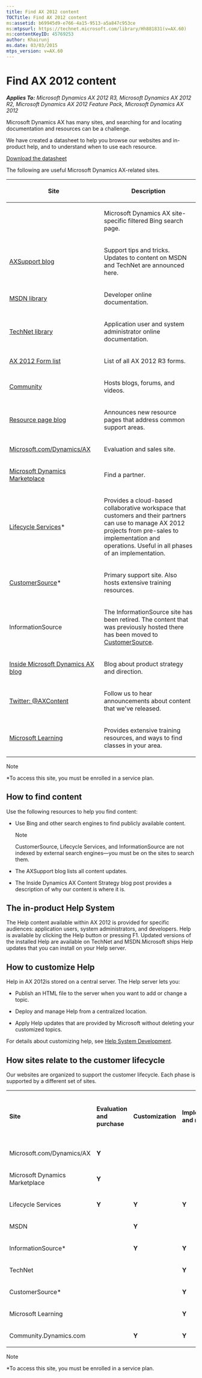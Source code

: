```yaml
---
title: Find AX 2012 content
TOCTitle: Find AX 2012 content
ms:assetid: b69945d9-e766-4a15-9513-a5a847c953ce
ms:mtpsurl: https://technet.microsoft.com/library/Hh881831(v=AX.60)
ms:contentKeyID: 45769253
author: Khairunj
ms.date: 03/03/2015
mtps_version: v=AX.60
---
```


# Find AX 2012 content 


_**Applies To:** Microsoft Dynamics AX 2012 R3, Microsoft Dynamics AX 2012 R2, Microsoft Dynamics AX 2012 Feature Pack, Microsoft Dynamics AX 2012_

Microsoft Dynamics AX has many sites, and searching for and locating documentation and resources can be a challenge.

We have created a datasheet to help you browse our websites and in-product help, and to understand when to use each resource.

[Download the datasheet](http://aka.ms/axcontentpdf)

The following are useful Microsoft Dynamics AX-related sites.

<table>
<colgroup>
<col style="width: 50%" />
<col style="width: 50%" />
</colgroup>
<thead>
<tr class="header">
<th><p>Site</p></th>
<th><p>Description</p></th>
</tr>
</thead>
<tbody>
<tr class="odd">
<td></td>
<td><p>Microsoft Dynamics AX site-specific filtered Bing search page.</p></td>
</tr>
<tr class="even">
<td><p><a href="http://aka.ms/axsupportblog">AXSupport blog</a></p></td>
<td><p>Support tips and tricks. Updates to content on MSDN and TechNet are announced here.</p></td>
</tr>
<tr class="odd">
<td><p><a href="http://aka.ms/axmsdn">MSDN library</a></p></td>
<td><p>Developer online documentation.</p></td>
</tr>
<tr class="even">
<td><p><a href="http://aka.ms/axtechnet">TechNet library</a></p></td>
<td><p>Application user and system administrator online documentation.</p></td>
</tr>
<tr class="odd">
<td><p><a href="http://aka.ms/axformhelplist">AX 2012 Form list</a></p></td>
<td><p>List of all AX 2012 R3 forms.</p></td>
</tr>
<tr class="even">
<td><p><a href="http://community.dynamics.com">Community</a></p></td>
<td><p>Hosts blogs, forums, and videos.</p></td>
</tr>
<tr class="odd">
<td><p><a href="http://aka.ms/axresourcepageblog">Resource page blog</a></p></td>
<td><p>Announces new resource pages that address common support areas.</p></td>
</tr>
<tr class="even">
<td><p><a href="http://microsoft.com/dynamics/ax">Microsoft.com/Dynamics/AX</a></p></td>
<td><p>Evaluation and sales site.</p></td>
</tr>
<tr class="odd">
<td><p><a href="http://aka.ms/axmarketplace">Microsoft Dynamics Marketplace</a></p></td>
<td><p>Find a partner.</p></td>
</tr>
<tr class="even">
<td><p><a href="http://lcs.dynamics.com">Lifecycle Services</a>*</p></td>
<td><p>Provides a cloud-based collaborative workspace that customers and their partners can use to manage AX 2012 projects from pre-sales to implementation and operations. Useful in all phases of an implementation.</p></td>
</tr>
<tr class="odd">
<td><p><a href="http://www.customersource.com">CustomerSource</a>*</p></td>
<td><p>Primary support site. Also hosts extensive training resources.</p></td>
</tr>
<tr class="even">
<td><p>InformationSource</p></td>
<td><p>The InformationSource site has been retired. The content that was previously hosted there has been moved to <a href="https://mbs.microsoft.com/customersource/northamerica/ax/news-events/news/informationsource">CustomerSource</a>.</p></td>
</tr>
<tr class="odd">
<td><p><a href="http://aka.ms/axcontentstrategy">Inside Microsoft Dynamics AX blog</a></p></td>
<td><p>Blog about product strategy and direction.</p></td>
</tr>
<tr class="even">
<td><p><a href="http://twitter.com/">Twitter: @AXContent</a></p></td>
<td><p>Follow us to hear announcements about content that we've released.</p></td>
</tr>
<tr class="odd">
<td><p><a href="http://www.microsoft.com/learning/en-us/default.aspx">Microsoft Learning</a></p></td>
<td><p>Provides extensive training resources, and ways to find classes in your area.</p></td>
</tr>
</tbody>
</table>

> [!NOTE]
> <P>*To access this site, you must be enrolled in a service plan.</P>

## How to find content

Use the following resources to help you find content:

  - Use Bing and other search engines to find publicly available content.
    

    > [!NOTE]
    > <P>CustomerSource, Lifecycle Services, and InformationSource are not indexed by external search engines—you must be on the sites to search them.</P>

  - The AXSupport blog lists all content updates.

  - The Inside Dynamics AX Content Strategy blog post provides a description of why our content is where it is.

## The in-product Help System

The Help content available within AX 2012 is provided for specific audiences: application users, system administrators, and developers. Help is available by clicking the Help button or pressing F1. Updated versions of the installed Help are available on TechNet and MSDN.Microsoft ships Help updates that you can install on your Help server.

## How to customize Help

Help in AX 2012is stored on a central server. The Help server lets you:

  - Publish an HTML file to the server when you want to add or change a topic.

  - Deploy and manage Help from a centralized location.

  - Apply Help updates that are provided by Microsoft without deleting your customized topics.

For details about customizing help, see [Help System Development](https://technet.microsoft.com/library/gg882383\(v=ax.60\)).

## How sites relate to the customer lifecycle

Our websites are organized to support the customer lifecycle. Each phase is supported by a different set of sites.

<table style="width:100%;">
<colgroup>
<col style="width: 16%" />
<col style="width: 16%" />
<col style="width: 16%" />
<col style="width: 16%" />
<col style="width: 16%" />
<col style="width: 16%" />
</colgroup>
<tbody>
<tr class="odd">
<td><p><strong>Site</strong></p></td>
<td><p><strong>Evaluation and purchase</strong></p></td>
<td><p><strong>Customization</strong></p></td>
<td><p><strong>Implementation and rollout</strong></p></td>
<td><p><strong>Production use</strong></p></td>
<td><p><strong>Production operations, updates, and</strong>  <strong>support</strong></p></td>
</tr>
<tr class="even">
<td><p>Microsoft.com/Dynamics/AX</p></td>
<td><p><strong>Y</strong></p></td>
<td><p></p></td>
<td><p></p></td>
<td><p></p></td>
<td><p></p></td>
</tr>
<tr class="odd">
<td><p>Microsoft Dynamics Marketplace</p></td>
<td><p><strong>Y</strong></p></td>
<td><p></p></td>
<td><p></p></td>
<td><p></p></td>
<td><p></p></td>
</tr>
<tr class="even">
<td><p>Lifecycle Services</p></td>
<td><p><strong>Y</strong></p></td>
<td><p><strong>Y</strong></p></td>
<td><p><strong>Y</strong></p></td>
<td><p></p></td>
<td><p><strong>Y</strong></p></td>
</tr>
<tr class="odd">
<td><p>MSDN</p></td>
<td><p></p></td>
<td><p><strong>Y</strong></p></td>
<td><p></p></td>
<td><p></p></td>
<td><p></p></td>
</tr>
<tr class="even">
<td><p>InformationSource*</p></td>
<td><p></p></td>
<td><p><strong>Y</strong></p></td>
<td><p><strong>Y</strong></p></td>
<td><p></p></td>
<td><p><strong>Y</strong></p></td>
</tr>
<tr class="odd">
<td><p>TechNet</p></td>
<td><p></p></td>
<td><p></p></td>
<td><p><strong>Y</strong></p></td>
<td><p><strong>Y</strong></p></td>
<td><p><strong>Y</strong></p></td>
</tr>
<tr class="even">
<td><p>CustomerSource*</p></td>
<td><p></p></td>
<td><p></p></td>
<td><p><strong>Y</strong></p></td>
<td><p></p></td>
<td><p><strong>Y</strong></p></td>
</tr>
<tr class="odd">
<td><p>Microsoft Learning</p></td>
<td><p></p></td>
<td><p></p></td>
<td><p><strong>Y</strong></p></td>
<td><p></p></td>
<td><p></p></td>
</tr>
<tr class="even">
<td><p>Community.Dynamics.com</p></td>
<td><p></p></td>
<td><p><strong>Y</strong></p></td>
<td><p><strong>Y</strong></p></td>
<td><p><strong>Y</strong></p></td>
<td><p><strong>Y</strong></p></td>
</tr>
</tbody>
</table>



> [!NOTE]
> <P>*To access this site, you must be enrolled in a service plan.</P>


  


